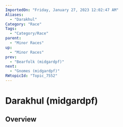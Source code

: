 ```yaml
---
ImportedOn: "Friday, January 27, 2023 12:02:47 AM"
Aliases:
  - "Darakhul"
Category: "Race"
Tags:
  - "Category/Race"
parent:
  - "Minor Races"
up:
  - "Minor Races"
prev:
  - "Bearfolk (midgardpf)"
next:
  - "Gnomes (midgardpf)"
RWtopicId: "Topic_7552"
---
```

# Darakhul (midgardpf)
## Overview
